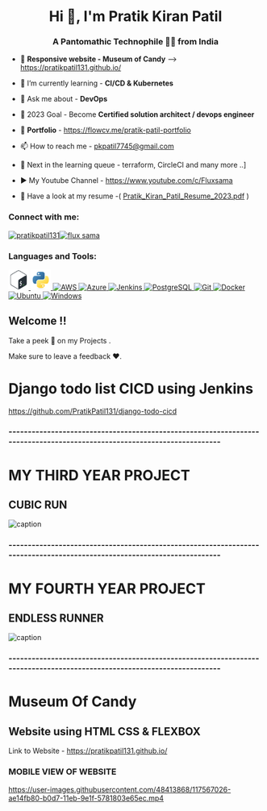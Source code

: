 
<h1 align="center">Hi 👋, I'm Pratik Kiran Patil</h1>
<h3 align="center">A Pantomathic Technophile  👨‍💻 from India</h3>

- 🔭 **Responsive website - Museum of Candy**  --> https://pratikpatil131.github.io/

- 🌱 I’m currently learning - **CI/CD & Kubernetes**

- 💬 Ask me about - **DevOps**

- 🎯 2023 Goal - Become **Certified solution architect / devops engineer**

- 📁 **Portfolio** - https://flowcv.me/pratik-patil-portfolio 

- 📫 How to reach me - pkpatil7745@gmail.com

- 📙 Next in the learning queue - terraform, CircleCI and many more ..]

- ▶️ My Youtube Channel - https://www.youtube.com/c/Fluxsama

- 📄 Have a look at my resume -( [Pratik_Kiran_Patil_Resume_2023.pdf](https://github.com/PratikPatil131/PratikPatil131/files/12873383/Pratik_Kiran_Patil_Resume_2023.pdf)
)


 




<h3 align="left">Connect with me:</h3>
<p align="left">
 
  
  
<a href="https://linkedin.com/in/pratikpatil131" target="blank"><img align="center" src="https://cdn.worldvectorlogo.com/logos/linkedin-icon-2.svg" alt="pratikpatil131" height="30" width="40" /></a><a href="https://www.youtube.com/c/fluxsama" target="blank"><img align="center" src="https://www.vectorlogo.zone/logos/youtube/youtube-icon.svg" alt="flux sama" height="30" width="40" /></a>

</p>

<h3 align="left">Languages and Tools:</h3>
<p align="left"> 
  <a href="https://www.gnu.org/software/bash/" target="_blank"> <img src="https://raw.githubusercontent.com/devicons/devicon/master/icons/bash/bash-original.svg" alt="bash" width="40" height="40"/> </a><a href="https://www.python.org/" target="_blank"> <img src="https://raw.githubusercontent.com/devicons/devicon/master/icons/python/python-original.svg" alt="python" width="40" height="40"/> </a><a href="https://aws.amazon.com/" target="_blank"> <img src="https://www.vectorlogo.zone/logos/amazon_aws/amazon_aws-icon.svg" alt="AWS" width="40" height="40"/> </a><a href="https://azure.microsoft.com/" target="_blank"> <img src="https://www.vectorlogo.zone/logos/microsoft_azure/microsoft_azure-icon.svg" alt="Azure" width="40" height="40"/> </a><a href="https://www.jenkins.io/" target="_blank"> <img src="https://www.vectorlogo.zone/logos/jenkins/jenkins-icon.svg" alt="Jenkins" width="40" height="40"/> </a><a href="https://www.postgresql.org/" target="_blank"> <img src="https://www.vectorlogo.zone/logos/postgresql/postgresql-icon.svg" alt="PostgreSQL" width="40" height="40"/> </a><a href="https://git-scm.com/" target="_blank"> <img src="https://www.vectorlogo.zone/logos/git-scm/git-scm-icon.svg" alt="Git" width="40" height="40"/> </a><a href="https://www.docker.com/" target="_blank"> <img src="https://www.vectorlogo.zone/logos/docker/docker-icon.svg" alt="Docker" width="40" height="40"/> </a><a href="https://ubuntu.com/" target="_blank"> <img src="https://www.vectorlogo.zone/logos/ubuntu/ubuntu-icon.svg" alt="Ubuntu" width="40" height="40"/> </a><a href="https://www.microsoft.com/en-us/windows" target="_blank"> <img src="https://www.vectorlogo.zone/logos/microsoft/microsoft-icon.svg" alt="Windows" width="40" height="40"/> </a>

 

 
 
 
 

 
 </p>



## Welcome !! 

Take a peek 👀 on my Projects .

Make sure to leave a feedback ❤️.

# Django todo list CICD using Jenkins

https://github.com/PratikPatil131/django-todo-cicd

### ------------------------------------------------------------------------------------------------------------------------
# MY THIRD YEAR PROJECT
## CUBIC RUN 
![caption](https://user-images.githubusercontent.com/48413868/117247450-ddb7cf80-ae5b-11eb-8fdd-02f0a37949ae.gif)




### ------------------------------------------------------------------------------------------------------------------------





# MY FOURTH YEAR PROJECT
## ENDLESS RUNNER
![caption]( https://user-images.githubusercontent.com/48413868/117250054-45701980-ae60-11eb-9362-aa7abaf18ca6.gif)



### ------------------------------------------------------------------------------------------------------------------------

# Museum Of Candy 
## Website using HTML CSS & FLEXBOX

Link to Website - https://pratikpatil131.github.io/

### MOBILE VIEW OF WEBSITE


https://user-images.githubusercontent.com/48413868/117567026-ae14fb80-b0d7-11eb-9e1f-5781803e65ec.mp4




